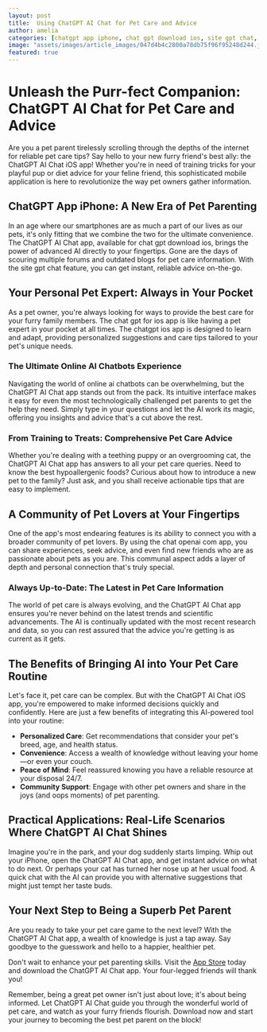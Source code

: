```yaml
---
layout: post
title:  Using ChatGPT AI Chat for Pet Care and Advice
author: amelia
categories: [chatgpt app iphone, chat gpt download ios, site gpt chat, chat gpt for ios, chatgpt ios app, online ai chatbots, chat openai com app]
image: "assets/images/article_images/047d4b4c2800a78db75f96f95248d244.jpg"
featured: true
---
```


# Unleash the Purr-fect Companion: ChatGPT AI Chat for Pet Care and Advice

Are you a pet parent tirelessly scrolling through the depths of the internet for reliable pet care tips? Say hello to your new furry friend's best ally: the ChatGPT AI Chat iOS app! Whether you're in need of training tricks for your playful pup or diet advice for your feline friend, this sophisticated mobile application is here to revolutionize the way pet owners gather information.

## ChatGPT App iPhone: A New Era of Pet Parenting

In an age where our smartphones are as much a part of our lives as our pets, it's only fitting that we combine the two for the ultimate convenience. The ChatGPT AI Chat app, available for chat gpt download ios, brings the power of advanced AI directly to your fingertips. Gone are the days of scouring multiple forums and outdated blogs for pet care information. With the site gpt chat feature, you can get instant, reliable advice on-the-go.

## Your Personal Pet Expert: Always in Your Pocket

As a pet owner, you're always looking for ways to provide the best care for your furry family members. The chat gpt for ios app is like having a pet expert in your pocket at all times. The chatgpt ios app is designed to learn and adapt, providing personalized suggestions and care tips tailored to your pet's unique needs.

### The Ultimate Online AI Chatbots Experience

Navigating the world of online ai chatbots can be overwhelming, but the ChatGPT AI Chat app stands out from the pack. Its intuitive interface makes it easy for even the most technologically challenged pet parents to get the help they need. Simply type in your questions and let the AI work its magic, offering you insights and advice that's a cut above the rest.

### From Training to Treats: Comprehensive Pet Care Advice

Whether you're dealing with a teething puppy or an overgrooming cat, the ChatGPT AI Chat app has answers to all your pet care queries. Need to know the best hypoallergenic foods? Curious about how to introduce a new pet to the family? Just ask, and you shall receive actionable tips that are easy to implement.

## A Community of Pet Lovers at Your Fingertips

One of the app's most endearing features is its ability to connect you with a broader community of pet lovers. By using the chat openai com app, you can share experiences, seek advice, and even find new friends who are as passionate about pets as you are. This communal aspect adds a layer of depth and personal connection that's truly special.

### Always Up-to-Date: The Latest in Pet Care Information

The world of pet care is always evolving, and the ChatGPT AI Chat app ensures you're never behind on the latest trends and scientific advancements. The AI is continually updated with the most recent research and data, so you can rest assured that the advice you're getting is as current as it gets.

## The Benefits of Bringing AI into Your Pet Care Routine

Let's face it, pet care can be complex. But with the ChatGPT AI Chat iOS app, you're empowered to make informed decisions quickly and confidently. Here are just a few benefits of integrating this AI-powered tool into your routine:

- **Personalized Care**: Get recommendations that consider your pet's breed, age, and health status.
- **Convenience**: Access a wealth of knowledge without leaving your home—or even your couch.
- **Peace of Mind**: Feel reassured knowing you have a reliable resource at your disposal 24/7.
- **Community Support**: Engage with other pet owners and share in the joys (and oops moments) of pet parenting.

## Practical Applications: Real-Life Scenarios Where ChatGPT AI Chat Shines

Imagine you're in the park, and your dog suddenly starts limping. Whip out your iPhone, open the ChatGPT AI Chat app, and get instant advice on what to do next. Or perhaps your cat has turned her nose up at her usual food. A quick chat with the AI can provide you with alternative suggestions that might just tempt her taste buds.

## Your Next Step to Being a Superb Pet Parent

Are you ready to take your pet care game to the next level? With the ChatGPT AI Chat app, a wealth of knowledge is just a tap away. Say goodbye to the guesswork and hello to a happier, healthier pet.

Don't wait to enhance your pet parenting skills. Visit the [App Store](https://apps.apple.com/us/app/ai-ask-chat-with-ai-bots/id6472484891) today and download the ChatGPT AI Chat app. Your four-legged friends will thank you!

Remember, being a great pet owner isn't just about love; it's about being informed. Let ChatGPT AI Chat guide you through the wonderful world of pet care, and watch as your furry friends flourish. Download now and start your journey to becoming the best pet parent on the block!